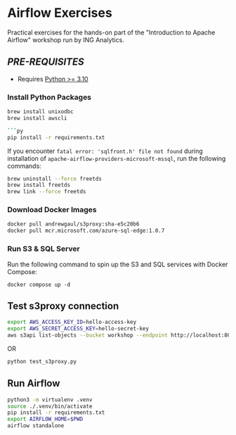 # Airflow Exercises

Practical exercises for the hands-on part of the "Introduction to Apache Airflow" workshop run by ING Analytics. 

## *PRE-REQUISITES*

- Requires [Python >= 3.10](https://www.python.org/downloads/)

### Install Python Packages

```sh
brew install unixodbc
brew install awscli

```py
pip install -r requirements.txt
```

If you encounter `fatal error: 'sqlfront.h' file not found` during installation of `apache-airflow-providers-microsoft-mssql`, run the following commands:

```sh
brew uninstall --force freetds
brew install freetds
brew link --force freetds
```

### Download Docker Images

```sh
docker pull andrewgaul/s3proxy:sha-e5c20b6
docker pull mcr.microsoft.com/azure-sql-edge:1.0.7
```

### Run S3 & SQL Server

Run the following command to spin up the S3 and SQL services with Docker Compose:

```docker
docker compose up -d
```

## Test s3proxy connection

```sh
export AWS_ACCESS_KEY_ID=hello-access-key
export AWS_SECRET_ACCESS_KEY=hello-secret-key
aws s3api list-objects --bucket workshop --endpoint http://localhost:8083
```

OR

```py
python test_s3proxy.py
```

## Run Airflow

```sh
python3 -m virtualenv .venv
source ./.venv/bin/activate
pip install -r requirements.txt
export AIRFLOW_HOME=$PWD
airflow standalone
```
